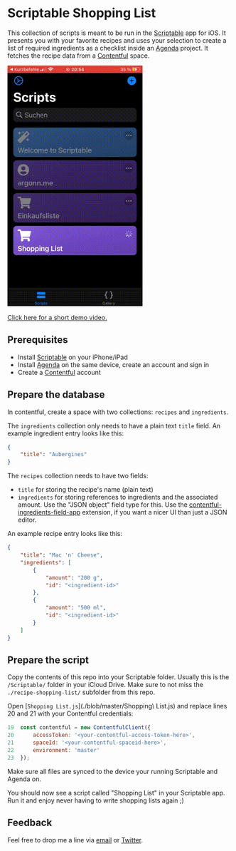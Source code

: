 # Scriptable Shopping List

This collection of scripts is meant to be run in the [Scriptable](https://scriptable.app/) app for iOS. It presents you with your favorite recipes and uses your selection to create a list of required ingredients as a checklist inside an [Agenda](https://agenda.com/) project. It fetches the recipe data from a [Contentful](https://www.contentful.com/) space.

![](./assets/shopping-list-small.gif)

[Click here for a short demo video.](https://twitter.com/mgschoen/status/1349435919208747015)

## Prerequisites

* Install [Scriptable](https://apps.apple.com/app/scriptable/id1405459188) on your iPhone/iPad
* Install [Agenda](https://apps.apple.com/app/agenda/id1370289240) on the same device, create an account and sign in
* Create a [Contentful](https://www.contentful.com/) account

## Prepare the database

In contentful, create a space with two collections: `recipes` and `ingredients`.

The `ingredients` collection only needs to have a plain text `title` field. An example ingredient entry looks like this:

```json
{
    "title": "Aubergines"
}
```

The `recipes` collection needs to have two fields:

* `title` for storing the recipe's name (plain text)
* `ingredients` for storing references to ingredients and the associated amount. Use the "JSON object" field type for this. Use the [contentful-ingredients-field-app](https://github.com/mgschoen/contentful-ingredients-field-app) extension, if you want a nicer UI than just a JSON editor.

An example recipe entry looks like this:

```json
{
    "title": "Mac 'n' Cheese",
    "ingredients": [
        {
            "amount": "200 g",
            "id": "<ingredient-id>"
        },
        {
            "amount": "500 ml",
            "id": "<ingredient-id>"
        }
    ]
}
```

## Prepare the script

Copy the contents of this repo into your Scriptable folder. Usually this is the `/Scriptable/` folder in your iCloud Drive. Make sure to not miss the `./recipe-shopping-list/` subfolder from this repo. 

Open [`Shopping List.js`](./blob/master/Shopping\ List.js) and replace lines 20 and 21 with your Contentful credentials:

```js
19  const contentful = new ContentfulClient({
20      accessToken: '<your-contentful-access-token-here>',
21      spaceId: '<your-contentful-spaceid-here>',
22      environment: 'master'
23  });
```

Make sure all files are synced to the device your running Scriptable and Agenda on.

You should now see a script called "Shopping List" in your Scriptable app. Run it and enjoy never having to write shopping lists again ;)

## Feedback

Feel free to drop me a line via [email](mailto:ich@madaman.de) or [Twitter](https://twitter.com/mgschoen).